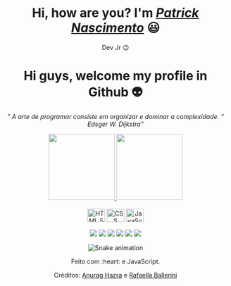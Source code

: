 <div>
  <h1 align="center">Hi, how are you? I'm <a href="https://www.linkedin.com/in/patrick-nascimento-585815230/" target="_blank"><i>Patrick Nascimento</i></a> 😃️</h1>
  <p align="center">Dev Jr 😉️</h2>
</div>


<h1 align="center"> 
  Hi guys, welcome my profile in Github 👽
</h1>

<p align="center"><i>” A arte de programar consiste em organizar e dominar a complexidade. “
<br> Edsger W. Dijkstra"</i></p>

<!-- informações github-->
<div align="center">
  <a href="https://github.com/pmoraes230">
    <img height="150em" src="https://github-readme-stats.vercel.app/api?username=pmoraes230&account_private=true&include_all_commits=true&show_icons=true&theme=dracula&hide_border=false&show_owner=true"/>
   <img height="150em" src="https://github-readme-stats.vercel.app/api/top-langs/?username=pmoraes230&theme=dracula&hide_border=false&&layout=compact"/>
  </a>
</div>

<!-- area de png-->
<div align="center" valign="top"><br>
 
  <img align="center" alt="HTML 5" height="30" width="40" src="https://cdn.pixabay.com/photo/2017/08/05/11/16/logo-2582748_1280.png">
  <img align="center" alt="CSS" height="30" width="40" src="https://logospng.org/download/css-3/logo-css-3-2048.png">
  <img align="center" alt="JavaScript" height="30" width="40" src="https://logospng.org/download/javascript/logo-javascript-icon-1024.png">
<div align="center">
  <br>
  <!-- area redes sociais-->
  <a href="https://twitter.com/pmoraes2300" target="_blank"><img align src="https://img.shields.io/badge/Twitter-1DA1F2?style=for-the-badge&logo=twitter&logoColor=white" target="_blank"></a>
  <a href="https://www.instagram.com/patrick_nascimento_206/" target="_blank"><img align src="https://img.shields.io/badge/-Instagram-%23E4405F?style=for-the-badge&logo=instagram&logoColor=white" target="_blank"></a>
  <a href="https://www.facebook.com/patrick.nascimento.35574/" target="_blank"><img src="https://img.shields.io/badge/Facebook-1877F2?style=for-the-badge&logo=facebook&logoColor=white" target="_blank"></a>
  <a href="https://www.linkedin.com/in/patrick-nascimento-585815230/" target="_blank"><img src="https://img.shields.io/badge/-LinkedIn-%230077B5?style=for-the-badge&logo=linkedin&logoColor=white" target="_blank"></a> 
  <a href="mailto:pmoraes230nascimento@gmail.com"><img src="https://img.shields.io/badge/-Gmail-%23333?style=for-the-badge&logo=gmail&logoColor=white" target="_blank"></a>
  <a href="https://gitlab.com/pmoraes230"><img src="https://img.shields.io/badge/GitLab-330F63?style=for-the-badge&logo=gitlab&logoColor=white" target="_blank"></a>
</div>

<div align="center">
  
  ![Snake animation](https://github.com/danielbped/danielbped/blob/output/github-contribution-grid-snake.svg)
  
</div>

<div align="center">
  <p>Feito com :heart: e JavaScript.</p>
  <p>Créditos: <a href="https://github.com/anuraghazra/github-readme-stats">Anurag Hazra</a> e <a href="https://github.com/rafaballerini">Rafaella Ballerini</a></p>
</div>
